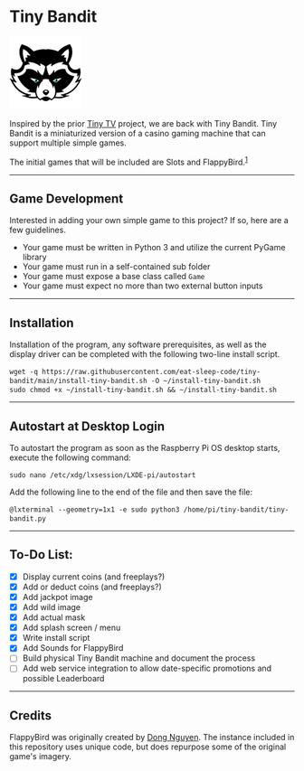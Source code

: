 # Tiny Bandit

![Tiny Bandit logo](images/icon-128.png)

Inspired by the prior [Tiny TV](https://github.com/eat-sleep-code/tiny-tv) project, we are back with Tiny Bandit.  Tiny Bandit is a miniaturized version of a casino gaming machine that can support multiple simple games.  

The initial games that will be included are Slots and FlappyBird.<sup>[1](#footnote01)</sup>     

---

## Game Development

Interested in adding your own simple game to this project?   If so, here are a few guidelines.

- Your game must be written in Python 3 and utilize the current PyGame library
- Your game must run in a self-contained sub folder
- Your game must expose a base class called `Game`
- Your game must expect no more than two external button inputs

---

## Installation

Installation of the program, any software prerequisites, as well as the display driver can be completed with the following two-line install script.

```
wget -q https://raw.githubusercontent.com/eat-sleep-code/tiny-bandit/main/install-tiny-bandit.sh -O ~/install-tiny-bandit.sh
sudo chmod +x ~/install-tiny-bandit.sh && ~/install-tiny-bandit.sh
```

---


## Autostart at Desktop Login

To autostart the program as soon as the Raspberry Pi OS desktop starts, execute the following command:

```
sudo nano /etc/xdg/lxsession/LXDE-pi/autostart
```

Add the following line to the end of the file and then save the file:

```
@lxterminal --geometry=1x1 -e sudo python3 /home/pi/tiny-bandit/tiny-bandit.py
```

---

## To-Do List:

- [X] Display current coins (and freeplays?)
- [X] Add or deduct coins (and freeplays?)
- [X] Add jackpot image 
- [X] Add wild image 
- [X] Add actual mask
- [X] Add splash screen / menu
- [X] Write install script
- [X] Add Sounds for FlappyBird
- [ ] Build physical Tiny Bandit machine and document the process
- [ ] Add web service integration to allow date-specific promotions and possible Leaderboard

---
## Credits

FlappyBird was originally created by [Dong Nguyen](https://dotgears.com).  The instance included in this repository uses unique code, but does repurpose some of the original game's imagery.